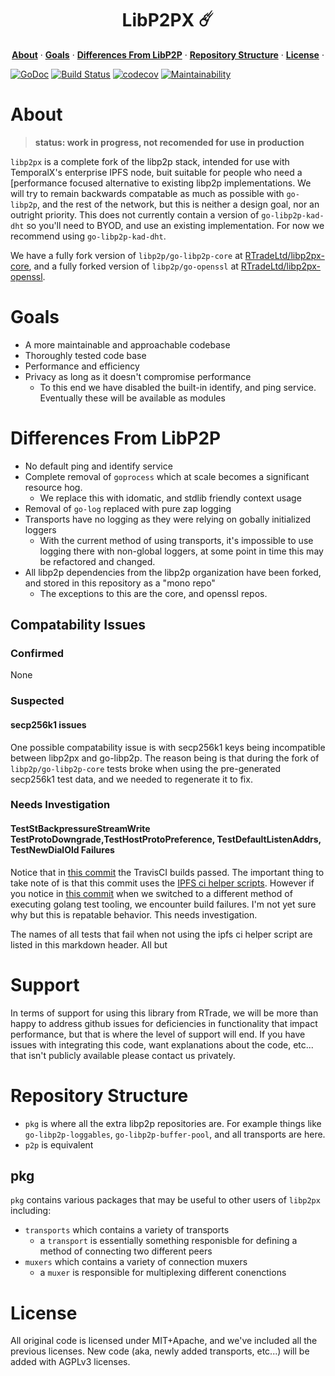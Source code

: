 <h1 align="center">LibP2PX ☄️</h1>

<p align="center">
  <a href="#about"><strong>About</strong></a> ·
  <a href="#goals"><strong>Goals</strong></a> · 
  <a href="#differences-from-libp2p"><strong>Differences From LibP2P</strong></a> ·
  <a href="#repository-structure"><strong>Repository Structure</strong></a> ·
  <a href="#license"><strong>License</strong></a> ·
</p>

[![GoDoc](https://godoc.org/github.com/RTradeLtd/libp2px?status.svg)](https://godoc.org/github.com/RTradeLtd/libp2px) [![Build Status](https://travis-ci.com/RTradeLtd/libp2px.svg?branch=master)](https://travis-ci.com/RTradeLtd/libp2px) [![codecov](https://codecov.io/gh/RTradeLtd/libp2px/branch/master/graph/badge.svg)](https://codecov.io/gh/RTradeLtd/libp2px) [![Maintainability](https://api.codeclimate.com/v1/badges/eb5732a9c3200416782f/maintainability)](https://codeclimate.com/github/RTradeLtd/libp2px/maintainability)

# About

> **status: work in progress, not recomended for use in production**

`libp2px` is a complete fork of the libp2p stack, intended for use with TemporalX's enterprise IPFS node, buit suitable for people who need a [performance focused alternative to existing libp2p implementations. We will try to remain backwards compatable as much as possible with `go-libp2p`, and the rest of the network, but this is neither a design goal, nor an outright priority. This does not currently contain a version of `go-libp2p-kad-dht` so you'll need to BYOD, and use an existing implementation. For now we recommend using `go-libp2p-kad-dht`.

We have a fully fork version of `libp2p/go-libp2p-core` at [RTradeLtd/libp2px-core](https://github.com/RTradeLtd/libp2px-core), and a fully forked version of `libp2p/go-openssl` at [RTradeLtd/libp2px-openssl](https://github.com/RTradeLtd/libp2px-openssl).

# Goals

* A more maintainable and approachable codebase 
* Thoroughly tested code base
* Performance and efficiency
* Privacy as long as it doesn't compromise performance
  * To this end we have disabled the built-in identify, and ping service. Eventually these will be available as modules

# Differences From LibP2P

* No default ping and identify service
* Complete removal of `goprocess` which at scale becomes a significant resource hog.
  * We replace this with idomatic, and stdlib friendly context usage
* Removal of `go-log` replaced with pure zap logging
* Transports have no logging as they were relying on gobally initialized loggers
  * With the current method of using transports, it's impossible to use logging there with non-global loggers, at some point in time this may be refactored and changed.
* All libp2p dependencies from the libp2p organization have been forked, and stored in this repository as a "mono repo"
  * The exceptions to this are the core, and openssl repos.

## Compatability Issues

### Confirmed

None

### Suspected

#### secp256k1 issues

One possible compatability issue is with secp256k1 keys being incompatible between libp2px and go-libp2p. The reason being is that during the fork of `libp2p/go-libp2p-core` tests broke when using the pre-generated secp256k1 test data, and we needed to regenerate it to fix.

### Needs Investigation

#### TestStBackpressureStreamWrite TestProtoDowngrade,TestHostProtoPreference, TestDefaultListenAddrs, TestNewDialOld Failures

Notice that in [this commit](https://github.com/RTradeLtd/libp2px/commit/b45de2ae197cb95aacb150c8a53490d81cacfdf7) the TravisCI builds passed. The important thing to take note of is that this commit uses the [IPFS ci helper scripts](https://github.com/ipfs/ci-helpers/blob/master/travis-ci/run-standard-tests.sh). However if you notice in [this commit](https://github.com/RTradeLtd/libp2px/commit/1e9958227c15fbfc446f356b4660a317b9e6efc9) when we switched to a different method of executing golang test tooling, we encounter build failures. I'm not yet sure why but this is repatable behavior. This needs investigation.

The names of all tests that fail when not using the ipfs ci helper script are listed in this markdown header. All but 

# Support

In terms of support for using this library from RTrade, we will be more than happy to address github issues for deficiencies in functionality that impact performance, but that is where the level of support will end. If you have issues with integrating this code, want explanations about the code, etc... that isn't publicly available please contact us privately.

# Repository Structure

* `pkg` is where all the extra libp2p repositories are. For example things like `go-libp2p-loggables`, `go-libp2p-buffer-pool`, and all transports are here.
* `p2p` is equivalent

## pkg

`pkg` contains various packages that may be useful to other users of `libp2px` including:

* `transports` which contains a variety of transports 
  * a `transport` is essentially something responisble for defining a method of connecting two different peers
* `muxers` which contains a variety of connection muxers
  * a `muxer` is responsible for multiplexing different conenctions
  
# License

All original code is licensed under MIT+Apache, and we've included all the previous licenses. New code (aka, newly added transports, etc...) will be added with AGPLv3 licenses.